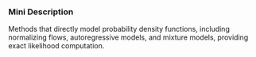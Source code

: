 ### Mini Description

Methods that directly model probability density functions, including normalizing flows, autoregressive models, and mixture models, providing exact likelihood computation.
